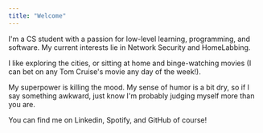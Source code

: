 ```yaml
---
title: "Welcome"
---
```


I'm a CS student with a passion for low-level learning, programming, and software. My current interests lie in Network Security and HomeLabbing. 

I like exploring the cities, or sitting at home and binge-watching movies (I can bet on any Tom Cruise's movie any day of the week!).

My superpower is killing the mood. My sense of humor is a bit dry, so if I say something awkward, just know I'm probably judging myself more than you are. 

You can find me on Linkedin, Spotify, and GitHub of course! 


